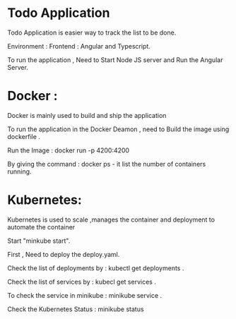 # Todo Application

Todo Application is easier way to track the list to be done.

Environment : 
Frontend : Angular and Typescript.

To run the application , Need to Start Node JS server and Run the Angular Server.

# Docker : 
Docker is mainly used to build and ship the application 

To run the application in the Docker Deamon , need to Build the image using dockerfile .

Run the Image : docker run -p 4200:4200 <image-name>
  
  By giving the command : docker ps 
         - it list the number of containers running.
         
# Kubernetes:

Kubernetes is used to scale ,manages the container and deployment to automate the container

Start "minkube start". 

First , Need to deploy the deploy.yaml.

Check the list of deployments by : kubectl get deployments .

Check the list of services by : kubecl get services .

To check the service in minikube :  minikube service <service-name> .
  
Check the Kubernetes Status : minikube status
